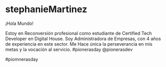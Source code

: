 # stephanieMartinez

¡Hola Mundo!

Estoy en Reconversión profesional  como estudiante de Certified Tech Developer en Digital House. Soy Administradora de Empresas, con 4 años de experiencia en este sector. Me Hace única la perseverancia en mis metas y la vocación al servicio.
#pionerasday @pionerasdev

#piomnerasday
